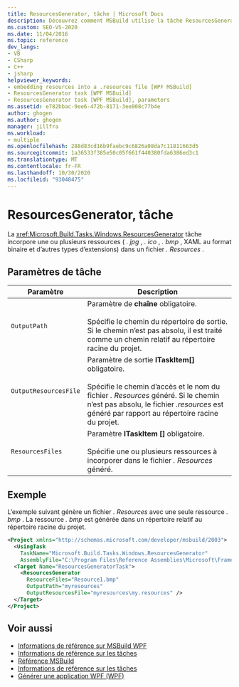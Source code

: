 ```yaml
---
title: ResourcesGenerator, tâche | Microsoft Docs
description: Découvrez comment MSBuild utilise la tâche ResourcesGenerator pour incorporer une ou plusieurs ressources dans un fichier. resources.
ms.custom: SEO-VS-2020
ms.date: 11/04/2016
ms.topic: reference
dev_langs:
- VB
- CSharp
- C++
- jsharp
helpviewer_keywords:
- embedding resources into a .resources file [WPF MSBuild]
- ResourcesGenerator task [WPF MSBuild]
- ResourcesGenerator task [WPF MSBuild], parameters
ms.assetid: e782bbac-9ee6-472b-8171-3ee008c77b4e
author: ghogen
ms.author: ghogen
manager: jillfra
ms.workload:
- multiple
ms.openlocfilehash: 288d83cd16b9faebc9c6826a08da7c11811663d5
ms.sourcegitcommit: 1a36533f385e50c05f661f440380fda6386ed3c1
ms.translationtype: MT
ms.contentlocale: fr-FR
ms.lasthandoff: 10/30/2020
ms.locfileid: "93048475"
---
```

# <a name="resourcesgenerator-task"></a>ResourcesGenerator, tâche

La <xref:Microsoft.Build.Tasks.Windows.ResourcesGenerator> tâche incorpore une ou plusieurs ressources ( *. jpg* , *. ico* , *. bmp* , XAML au format binaire et d’autres types d’extensions) dans un fichier *. Resources* .

## <a name="task-parameters"></a>Paramètres de tâche

|Paramètre|Description|
|---------------|-----------------|
|`OutputPath`|Paramètre de **chaîne** obligatoire.<br /><br /> Spécifie le chemin du répertoire de sortie. Si le chemin n’est pas absolu, il est traité comme un chemin relatif au répertoire racine du projet.|
|`OutputResourcesFile`|Paramètre de sortie **ITaskItem[]** obligatoire.<br /><br /> Spécifie le chemin d’accès et le nom du fichier *. Resources* généré. Si le chemin n’est pas absolu, le fichier *.resources* est généré par rapport au répertoire racine du projet.|
|`ResourcesFiles`|Paramètre **ITaskItem []** obligatoire.<br /><br /> Spécifie une ou plusieurs ressources à incorporer dans le fichier *. Resources* généré.|

## <a name="example"></a>Exemple

 L’exemple suivant génère un fichier *. Resources* avec une seule ressource *. bmp* . La ressource *. bmp* est générée dans un répertoire relatif au répertoire racine du projet.

```xml
<Project xmlns="http://schemas.microsoft.com/developer/msbuild/2003">
  <UsingTask
    TaskName="Microsoft.Build.Tasks.Windows.ResourcesGenerator"
    AssemblyFile="C:\Program Files\Reference Assemblies\Microsoft\Framework\v3.0\PresentationBuildTasks.dll" />
  <Target Name="ResourcesGeneratorTask">
    <ResourcesGenerator
      ResourceFiles="Resource1.bmp"
      OutputPath="myresources"
      OutputResourcesFile="myresources\my.resources" />
  </Target>
</Project>
```

## <a name="see-also"></a>Voir aussi

- [Informations de référence sur MSBuild WPF](../msbuild/wpf-msbuild-reference.md)
- [Informations de référence sur les tâches](../msbuild/wpf-msbuild-task-reference.md)
- [Référence MSBuild](../msbuild/msbuild-reference.md)
- [Informations de référence sur les tâches](../msbuild/msbuild-task-reference.md)
- [Générer une application WPF (WPF)](/dotnet/framework/wpf/app-development/building-a-wpf-application-wpf)
